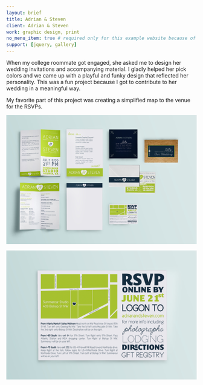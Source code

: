 ```yaml
---
layout: brief
title: Adrian & Steven
client: Adrian & Steven
work: graphic design, print
no_menu_item: true # required only for this example website because of menu construction
support: [jquery, gallery]
---
```


When my college roommate got engaged, she asked me to design her wedding invitations and accompanying material. I gladly helped her pick colors and we came up with a playful and funky design that reflected her personality. This was a fun project because I got to contribute to her wedding in a meaningful way. 

My favorite part of this project was creating a simplified map to the venue for the RSVPs.

<!--{% include gallery-layout.html gallery=site.data.galleries.at-their-side %}-->

![Adrian and Steven](/assets/img/projects/adrian-steven/Adj.jpg)



![Adrian and Steven](/assets/img/projects/adrian-steven/rsvp.jpg)